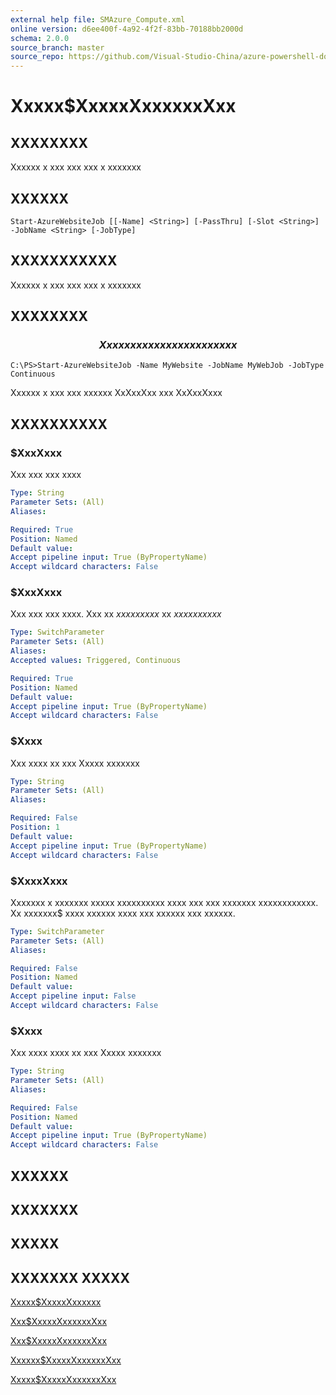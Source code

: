 ```yaml
---
external help file: SMAzure_Compute.xml
online version: d6ee400f-4a92-4f2f-83bb-70188bb2000d
schema: 2.0.0
source_branch: master
source_repo: https://github.com/Visual-Studio-China/azure-powershell-docs-int
---
```


# Xxxxx$XxxxxXxxxxxxXxx
## XXXXXXXX
Xxxxxx x xxx xxx xxx x xxxxxxx

## XXXXXX

```
Start-AzureWebsiteJob [[-Name] <String>] [-PassThru] [-Slot <String>] -JobName <String> [-JobType]
```

## XXXXXXXXXXX
Xxxxxx x xxx xxx xxx x xxxxxxx

## XXXXXXXX

### $$$$$$$$$$$$$$  Xxxxx x xxx xxx xxx x xxxxxxx $$$$$$$$$$$$$$
```
C:\PS>Start-AzureWebsiteJob -Name MyWebsite -JobName MyWebJob -JobType Continuous
```

Xxxxxx x xxx xxx xxxxxx XxXxxXxx xxx XxXxxXxxx

## XXXXXXXXXX

### $XxxXxxx
Xxx xxx xxx xxxx

```yaml
Type: String
Parameter Sets: (All)
Aliases: 

Required: True
Position: Named
Default value: 
Accept pipeline input: True (ByPropertyName)
Accept wildcard characters: False
```

### $XxxXxxx
Xxx xxx xxx xxxx.
Xxx xx $xxxxxxxxx$ xx $xxxxxxxxxx$

```yaml
Type: SwitchParameter
Parameter Sets: (All)
Aliases: 
Accepted values: Triggered, Continuous

Required: True
Position: Named
Default value: 
Accept pipeline input: True (ByPropertyName)
Accept wildcard characters: False
```

### $Xxxx
Xxx xxxx xx xxx Xxxxx xxxxxxx

```yaml
Type: String
Parameter Sets: (All)
Aliases: 

Required: False
Position: 1
Default value: 
Accept pipeline input: True (ByPropertyName)
Accept wildcard characters: False
```

### $XxxxXxxx
Xxxxxxx x xxxxxxx xxxxx xxxxxxxxxx xxxx xxx xxx xxxxxxx xxxxxxxxxxxx.
Xx xxxxxxx$ xxxx xxxxxx xxxx xxx xxxxxx xxx xxxxxx.

```yaml
Type: SwitchParameter
Parameter Sets: (All)
Aliases: 

Required: False
Position: Named
Default value: 
Accept pipeline input: False
Accept wildcard characters: False
```

### $Xxxx
Xxx xxxx xxxx xx xxx Xxxxx xxxxxxx

```yaml
Type: String
Parameter Sets: (All)
Aliases: 

Required: False
Position: Named
Default value: 
Accept pipeline input: True (ByPropertyName)
Accept wildcard characters: False
```

## XXXXXX

## XXXXXXX

## XXXXX

## XXXXXXX XXXXX

[Xxxxx$XxxxxXxxxxxx](d6ee400f-4a92-4f2f-83bb-70188bb2000d)

[Xxx$XxxxxXxxxxxxXxx](5ef76b84-385f-419e-8aba-228d53ce2232)

[Xxx$XxxxxXxxxxxxXxx](89c77daa-24fd-4b27-b624-3486fe642722)

[Xxxxxx$XxxxxXxxxxxxXxx](e25091a2-2472-4674-978c-ec1522631bc1)

[Xxxxx$XxxxxXxxxxxxXxx](33bc54a9-76a7-45cd-92d5-662e16354fa3)



